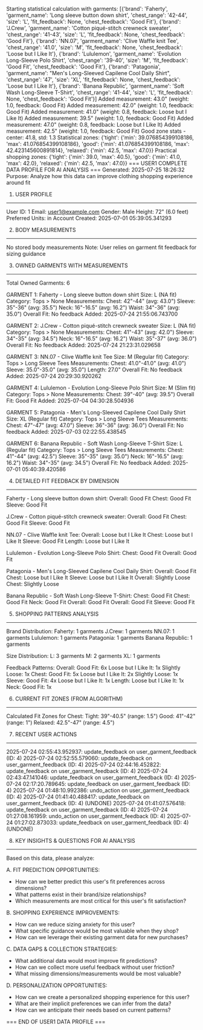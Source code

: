 Starting statistical calculation with garments: [{'brand': 'Faherty', 'garment_name': 'Long sleeve button down shirt', 'chest_range': '42-44', 'size': 'L', 'fit_feedback': None, 'chest_feedback': 'Good Fit'}, {'brand': 'J.Crew', 'garment_name': 'Cotton piqué-stitch crewneck sweater', 'chest_range': '41-43', 'size': 'L', 'fit_feedback': None, 'chest_feedback': 'Good Fit'}, {'brand': 'NN.07', 'garment_name': 'Clive Waffle knit Tee', 'chest_range': '41.0', 'size': 'M', 'fit_feedback': None, 'chest_feedback': 'Loose but I Like It'}, {'brand': 'Lululemon', 'garment_name': 'Evolution Long-Sleeve Polo Shirt', 'chest_range': '39-40', 'size': 'M', 'fit_feedback': 'Good Fit', 'chest_feedback': 'Good Fit'}, {'brand': 'Patagonia', 'garment_name': "Men's Long-Sleeved Capilene Cool Daily Shirt", 'chest_range': '47', 'size': 'XL', 'fit_feedback': None, 'chest_feedback': 'Loose but I Like It'}, {'brand': 'Banana Republic', 'garment_name': 'Soft Wash Long-Sleeve T-Shirt', 'chest_range': '41-44', 'size': 'L', 'fit_feedback': None, 'chest_feedback': 'Good Fit'}]
Added measurement: 43.0" (weight: 1.0, feedback: Good Fit)
Added measurement: 42.0" (weight: 1.0, feedback: Good Fit)
Added measurement: 41.0" (weight: 0.8, feedback: Loose but I Like It)
Added measurement: 39.5" (weight: 1.0, feedback: Good Fit)
Added measurement: 47.0" (weight: 0.8, feedback: Loose but I Like It)
Added measurement: 42.5" (weight: 1.0, feedback: Good Fit)
Good zone stats - center: 41.8, std: 1.3
Statistical zones: {'tight': {'min': 39.076854399108186, 'max': 41.076854399108186}, 'good': {'min': 41.076854399108186, 'max': 42.423145600891814}, 'relaxed': {'min': 42.5, 'max': 47.0}}
Practical shopping zones: {'tight': {'min': 39.0, 'max': 40.5}, 'good': {'min': 41.0, 'max': 42.0}, 'relaxed': {'min': 42.5, 'max': 47.0}}
=== USER1 COMPLETE DATA PROFILE FOR AI ANALYSIS ===
Generated: 2025-07-25 18:26:32
Purpose: Analyze how this data can improve clothing shopping experience around fit

1. USER PROFILE
--------------------------------------------------
User ID: 1
Email: user1@example.com
Gender: Male
Height: 72" (6.0 feet)
Preferred Units: in
Account Created: 2025-07-01 05:39:05.341293

2. BODY MEASUREMENTS
--------------------------------------------------
No stored body measurements
Note: User relies on garment fit feedback for sizing guidance

3. OWNED GARMENTS WITH MEASUREMENTS
--------------------------------------------------
Total Owned Garments: 6

GARMENT 1: Faherty - Long sleeve button down shirt
  Size: L (NA fit)
  Category: Tops > None
  Measurements:
    Chest: 42"-44" (avg: 43.0")
    Sleeve: 35"-36" (avg: 35.5")
    Neck: 16"-16.5" (avg: 16.2")
    Waist: 34"-36" (avg: 35.0")
  Overall Fit: No feedback
  Added: 2025-07-24 21:55:06.743700

GARMENT 2: J.Crew - Cotton piqué-stitch crewneck sweater
  Size: L (NA fit)
  Category: Tops > None
  Measurements:
    Chest: 41"-43" (avg: 42.0")
    Sleeve: 34"-35" (avg: 34.5")
    Neck: 16"-16.5" (avg: 16.2")
    Waist: 35"-37" (avg: 36.0")
  Overall Fit: No feedback
  Added: 2025-07-24 21:23:31.029658

GARMENT 3: NN.07 - Clive Waffle knit Tee
  Size: M (Regular fit)
  Category: Tops > Long Sleeve Tees
  Measurements:
    Chest: 41.0"-41.0" (avg: 41.0")
    Sleeve: 35.0"-35.0" (avg: 35.0")
    Length: 27.0"
  Overall Fit: No feedback
  Added: 2025-07-24 20:29:30.920262

GARMENT 4: Lululemon - Evolution Long-Sleeve Polo Shirt
  Size: M (Slim fit)
  Category: Tops > None
  Measurements:
    Chest: 39"-40" (avg: 39.5")
  Overall Fit: Good Fit
  Added: 2025-07-04 04:30:28.504936

GARMENT 5: Patagonia - Men's Long-Sleeved Capilene Cool Daily Shirt
  Size: XL (Regular fit)
  Category: Tops > Long Sleeve Tees
  Measurements:
    Chest: 47"-47" (avg: 47.0")
    Sleeve: 36"-36" (avg: 36.0")
  Overall Fit: No feedback
  Added: 2025-07-03 02:22:55.438545

GARMENT 6: Banana Republic - Soft Wash Long-Sleeve T-Shirt
  Size: L (Regular fit)
  Category: Tops > Long Sleeve Tees
  Measurements:
    Chest: 41"-44" (avg: 42.5")
    Sleeve: 35"-35" (avg: 35.0")
    Neck: 16"-16.5" (avg: 16.2")
    Waist: 34"-35" (avg: 34.5")
  Overall Fit: No feedback
  Added: 2025-07-01 05:40:39.420586

4. DETAILED FIT FEEDBACK BY DIMENSION
--------------------------------------------------
Faherty - Long sleeve button down shirt:
  Overall: Good Fit
  Chest: Good Fit
  Sleeve: Good Fit

J.Crew - Cotton piqué-stitch crewneck sweater:
  Overall: Good Fit
  Chest: Good Fit
  Sleeve: Good Fit

NN.07 - Clive Waffle knit Tee:
  Overall: Loose but I Like It
  Chest: Loose but I Like It
  Sleeve: Good Fit
  Length: Loose but I Like It

Lululemon - Evolution Long-Sleeve Polo Shirt:
  Chest: Good Fit
  Overall: Good Fit

Patagonia - Men's Long-Sleeved Capilene Cool Daily Shirt:
  Overall: Good Fit
  Chest: Loose but I Like It
  Sleeve: Loose but I Like It
  Overall: Slightly Loose
  Chest: Slightly Loose

Banana Republic - Soft Wash Long-Sleeve T-Shirt:
  Chest: Good Fit
  Chest: Good Fit
  Neck: Good Fit
  Overall: Good Fit
  Overall: Good Fit
  Sleeve: Good Fit

5. SHOPPING PATTERNS ANALYSIS
--------------------------------------------------
Brand Distribution:
  Faherty: 1 garments
  J.Crew: 1 garments
  NN.07: 1 garments
  Lululemon: 1 garments
  Patagonia: 1 garments
  Banana Republic: 1 garments

Size Distribution:
  L: 3 garments
  M: 2 garments
  XL: 1 garments

Feedback Patterns:
  Overall:
    Good Fit: 6x
    Loose but I Like It: 1x
    Slightly Loose: 1x
  Chest:
    Good Fit: 5x
    Loose but I Like It: 2x
    Slightly Loose: 1x
  Sleeve:
    Good Fit: 4x
    Loose but I Like It: 1x
  Length:
    Loose but I Like It: 1x
  Neck:
    Good Fit: 1x

6. CURRENT FIT ZONES (FROM ALGORITHM)
--------------------------------------------------
Calculated Fit Zones for Chest:
  Tight: 39"-40.5" (range: 1.5")
  Good: 41"-42" (range: 1")
  Relaxed: 42.5"-47" (range: 4.5")

7. RECENT USER ACTIONS
--------------------------------------------------
2025-07-24 02:55:43.952937: update_feedback on user_garment_feedback (ID: 4)
2025-07-24 02:52:55.579060: update_feedback on user_garment_feedback (ID: 4)
2025-07-24 02:44:16.452822: update_feedback on user_garment_feedback (ID: 4)
2025-07-24 02:43:47.141046: update_feedback on user_garment_feedback (ID: 4)
2025-07-24 02:17:20.789645: update_feedback on user_garment_feedback (ID: 4)
2025-07-24 01:48:10.992386: undo_action on user_garment_feedback (ID: 4)
2025-07-24 01:41:40.488417: update_feedback on user_garment_feedback (ID: 4) (UNDONE)
2025-07-24 01:41:07.576418: update_feedback on user_garment_feedback (ID: 4)
2025-07-24 01:27:08.161959: undo_action on user_garment_feedback (ID: 4)
2025-07-24 01:27:02.873033: update_feedback on user_garment_feedback (ID: 4) (UNDONE)

8. KEY INSIGHTS & QUESTIONS FOR AI ANALYSIS
--------------------------------------------------
Based on this data, please analyze:

A. FIT PREDICTION OPPORTUNITIES:
- How can we better predict this user's fit preferences across dimensions?
- What patterns exist in their brand/size relationships?
- Which measurements are most critical for this user's fit satisfaction?

B. SHOPPING EXPERIENCE IMPROVEMENTS:
- How can we reduce sizing anxiety for this user?
- What specific guidance would be most valuable when they shop?
- How can we leverage their existing garment data for new purchases?

C. DATA GAPS & COLLECTION STRATEGIES:
- What additional data would most improve fit predictions?
- How can we collect more useful feedback without user friction?
- What missing dimensions/measurements would be most valuable?

D. PERSONALIZATION OPPORTUNITIES:
- How can we create a personalized shopping experience for this user?
- What are their implicit preferences we can infer from the data?
- How can we anticipate their needs based on current patterns?

=== END OF USER1 DATA PROFILE ===
